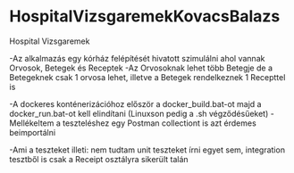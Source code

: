 # HospitalVizsgaremekKovacsBalazs
Hospital Vizsgaremek

-Az alkalmazás egy kórház felépítését hivatott szimulálni ahol vannak Orvosok, Betegek és Receptek
-Az Orvosoknak lehet több Betegje de a Betegeknek csak 1 orvosa lehet, illetve a Betegek rendelkeznek 1 Recepttel is


-A dockeres konténerizációhoz először a docker_build.bat-ot majd a docker_run.bat-ot kell elindítani (Linuxson pedig a .sh végződésűeket)
-Mellékeltem a teszteléshez egy Postman collectiont is azt érdemes beimportálni


-Ami a teszteket illeti: nem tudtam unit teszteket írni egyet sem, integration tesztből is csak a Receipt osztályra sikerült talán
